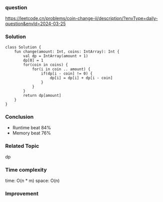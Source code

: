 ### question
https://leetcode.cn/problems/coin-change-ii/description/?envType=daily-question&envId=2024-03-25

### Solution
```
class Solution {
    fun change(amount: Int, coins: IntArray): Int {
        val dp = IntArray(amount + 1)
        dp[0] = 1
        for(coin in coins) {
            for(i in coin .. amount) {
                if(dp[i - coin] != 0) {
                    dp[i] = dp[i] + dp[i - coin]
                }
            }
        }
        return dp[amount]
    }
}
```
### Conclusion
- Runtime beat 84% 
- Memory beat 76%

### Related Topic
dp

### Time complexity
time: O(n * m)
space: O(n)

### Improvement